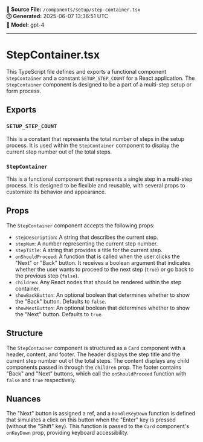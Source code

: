 **📄 Source File:** `/components/setup/step-container.tsx`  
**🕒 Generated:** 2025-06-07 13:36:51 UTC  
**🤖 Model:** gpt-4

---

# StepContainer.tsx

This TypeScript file defines and exports a functional component `StepContainer` and a constant `SETUP_STEP_COUNT` for a React application. The `StepContainer` component is designed to be a part of a multi-step setup or form process.

## Exports

### `SETUP_STEP_COUNT`

This is a constant that represents the total number of steps in the setup process. It is used within the `StepContainer` component to display the current step number out of the total steps.

### `StepContainer`

This is a functional component that represents a single step in a multi-step process. It is designed to be flexible and reusable, with several props to customize its behavior and appearance.

## Props

The `StepContainer` component accepts the following props:

- `stepDescription`: A string that describes the current step.
- `stepNum`: A number representing the current step number.
- `stepTitle`: A string that provides a title for the current step.
- `onShouldProceed`: A function that is called when the user clicks the "Next" or "Back" button. It receives a boolean argument that indicates whether the user wants to proceed to the next step (`true`) or go back to the previous step (`false`).
- `children`: Any React nodes that should be rendered within the step container.
- `showBackButton`: An optional boolean that determines whether to show the "Back" button. Defaults to `false`.
- `showNextButton`: An optional boolean that determines whether to show the "Next" button. Defaults to `true`.

## Structure

The `StepContainer` component is structured as a `Card` component with a header, content, and footer. The header displays the step title and the current step number out of the total steps. The content displays any child components passed in through the `children` prop. The footer contains "Back" and "Next" buttons, which call the `onShouldProceed` function with `false` and `true` respectively.

## Nuances

The "Next" button is assigned a ref, and a `handleKeyDown` function is defined that simulates a click on this button when the "Enter" key is pressed (without the "Shift" key). This function is passed to the `Card` component's `onKeyDown` prop, providing keyboard accessibility.